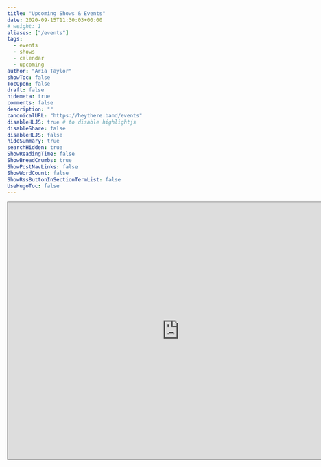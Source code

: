 ```yaml
---
title: "Upcoming Shows & Events"
date: 2020-09-15T11:30:03+00:00
# weight: 1
aliases: ["/events"]
tags:
  - events
  - shows
  - calendar
  - upcoming
author: "Aria Taylor"
showToc: false
TocOpen: false
draft: false
hidemeta: true
comments: false
description: ""
canonicalURL: "https://heythere.band/events"
disableHLJS: true # to disable highlightjs
disableShare: false
disableHLJS: false
hideSummary: true
searchHidden: true
ShowReadingTime: false
ShowBreadCrumbs: true
ShowPostNavLinks: false
ShowWordCount: false
ShowRssButtonInSectionTermList: false
UseHugoToc: false
---
```


<iframe src="https://calendar.google.com/calendar/embed?height=600&wkst=1&ctz=America%2FLos_Angeles&showPrint=0&title=Hey%20There&src=NDQ3MzNlZTY2YzE3ZWNlOTE0OTc2ZWM2MGU2Y2NhYWE2YTA2YzQ5OGUzZDU1OGU2OTQzNzA1YzhjYjM4N2E3Y0Bncm91cC5jYWxlbmRhci5nb29nbGUuY29t&color=%23B39DDB" style="border:solid 1px #777" width="800" height="600" frameborder="0" scrolling="no"></iframe>
